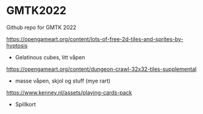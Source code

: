 # GMTK2022
Github repo for GMTK 2022 


https://opengameart.org/content/lots-of-free-2d-tiles-and-sprites-by-hyptosis

- Gelatinous cubes, litt våpen

https://opengameart.org/content/dungeon-crawl-32x32-tiles-supplemental

- masse våpen, skjol og stuff (mye rart)

https://www.kenney.nl/assets/playing-cards-pack

- Spillkort
